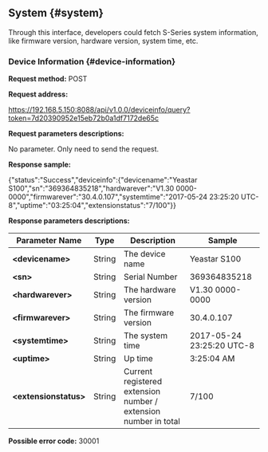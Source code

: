 ## System {#system}

Through this interface, developers could fetch S-Series system information, like firmware version, hardware version, system time, etc.

### Device Information {#device-information}

**Request method:** POST

**Request address:**

https://192.168.5.150:8088/api/v1.0.0/deviceinfo/query?token=7d20390952e15eb72b0a1df7172de65c

**Request parameters descriptions:**

No parameter. Only need to send the request.

**Response sample:**

{&quot;status&quot;:&quot;Success&quot;,&quot;deviceinfo&quot;:{&quot;devicename&quot;:&quot;Yeastar S100&quot;,&quot;sn&quot;:&quot;369364835218&quot;,&quot;hardwarever&quot;:&quot;V1.30 0000-0000&quot;,&quot;firmwarever&quot;:&quot;30.4.0.107&quot;,&quot;systemtime&quot;:&quot;2017-05-24 23:25:20 UTC-8&quot;,&quot;uptime&quot;:&quot;03:25:04&quot;,&quot;extensionstatus&quot;:&quot;7/100&quot;}}

**Response parameters descriptions:**

| **Parameter Name** | **Type** | **Description** | **Sample** |
| --- | --- | --- | --- |
| **&lt;devicename&gt;** | String | The device name | Yeastar S100 |
| **&lt;sn&gt;** | String | Serial Number | 369364835218 |
| **&lt;hardwarever&gt;** | String | The hardware version | V1.30 0000-0000 |
| **&lt;firmwarever&gt;** | String | The firmware version | 30.4.0.107 |
| **&lt;systemtime&gt;** | String | The system time | 2017-05-24 23:25:20 UTC-8 |
| **&lt;uptime&gt;** | String | Up time | 3:25:04 AM |
| **&lt;extensionstatus&gt;** | String | Current registered extension number / extension number in total | 7/100 |

**Possible error code:** 30001